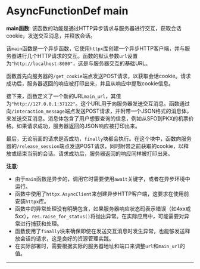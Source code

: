# AsyncFunctionDef main
**main函数**: 该函数的功能是通过HTTP异步请求与服务器进行交互，获取会话cookie，发送交互消息，并释放会话。

该`main`函数是一个异步函数，它使用`httpx`库创建一个异步HTTP客户端，并与服务器进行几个HTTP请求的交互。函数的默认参数`url`设置为`"http://localhost:8080"`，这是与服务器交互的基础URL。

函数首先向服务器的`/get_cookie`端点发送POST请求，以获取会话cookie。请求成功后，服务器返回的响应被打印出来，并且从响应中提取cookie信息。

接下来，函数定义了一个新的URL`main_url`，其值为`"http://127.0.0.1:37122"`。这个URL用于向服务器发送交互消息。函数通过向`/interaction_message`端点发送POST请求，并附带一个JSON格式的消息体，来发送交互消息。消息体包含了用户想要查询的信息，例如从SFO到PKX的机票价格。如果请求成功，服务器返回的JSON响应被打印出来。

最后，无论前面的请求是否成功，`finally`块都会执行。在这个块中，函数向服务器的`/release_session`端点发送POST请求，同时附带之前获取的cookie，以释放或结束当前的会话。请求成功后，服务器返回的响应同样被打印出来。

**注意**:
- 由于`main`函数是异步的，调用它时需要使用`await`关键字，或者在异步环境中运行。
- 函数中使用了`httpx.AsyncClient`来创建异步HTTP客户端，这要求在使用前安装`httpx`库。
- 函数中的异常处理没有明确包含，如果服务器响应状态码表示错误（如4xx或5xx），`res.raise_for_status()`将抛出异常。在实际应用中，可能需要对异常进行捕获和处理。
- 函数使用了`finally`块来确保即使在发送交互消息时发生异常，也能够发送释放会话的请求，这是良好的资源管理实践。
- 在实际部署时，需要根据实际的服务器地址和端口来调整`url`和`main_url`的值。
***
